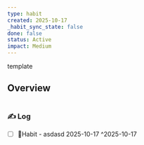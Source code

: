 ```yaml
---
type: habit
created: 2025-10-17
_habit_sync_state: false
done: false
status: Active
impact: Medium
---
```


template
## Overview
```mindmapos-habit-monthly
```

### ✍️ Log

- [ ] 🔄Habit - asdasd 2025-10-17 ^2025-10-17
